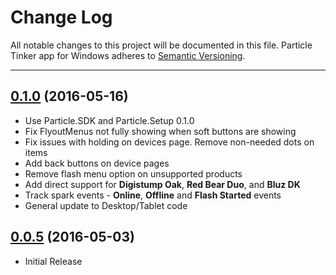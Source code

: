 # Change Log

All notable changes to this project will be documented in this file.
Particle Tinker app for Windows adheres to [Semantic Versioning](http://semver.org/).

---

## [0.1.0](https://github.com/spark/particle-app-windows/releases/tag/v0.1.0) (2016-05-16)

* Use Particle.SDK and Particle.Setup 0.1.0
* Fix FlyoutMenus not fully showing when soft buttons are showing
* Fix issues with holding on devices page. Remove non-needed dots on items
* Add back buttons on device pages
* Remove flash menu option on unsupported products
* Add direct support for **Digistump Oak**, **Red Bear Duo**, and **Bluz DK**
* Track spark events - **Online**, **Offline** and **Flash Started** events
* General update to Desktop/Tablet code

## [0.0.5](https://github.com/spark/particle-app-windows/releases/tag/v0.0.5) (2016-05-03)

* Initial Release
